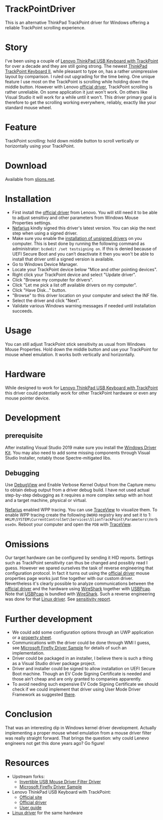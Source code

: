 # TrackPointDriver
This is an alternative ThinkPad TrackPoint driver for Windows
offering a reliable TrackPoint scrolling experience.

# Story
I've been using a couple of [Lenovo ThinkPad USB Keyboard with TrackPoint] for over a decade
and they are still going strong.
The newest [ThinkPad TrackPoint Keyboard II], while pleasant to type on,
has a rather unimpressive layout by comparison. I ruled out upgrading for the time being.
One unique feature I use most on the TrackPoint is scrolling while holding down the middle button.
However with Lenovo [official driver], TrackPoint scrolling is rather unreliable.
On some application it just won't work.
On others like Visual Studio it will work for a while until it won't.
This driver primary goal is therefore to get the scrolling working everywhere, reliably,
exactly like your standard mouse wheel. 

# Feature
TrackPoint scrolling: hold down middle button to scroll vertically or horizontally using your TrackPoint.

# Download
Available from [slions.net].

# Installation
* First install the [official driver] from Lenovo.
You will still need it to be able to adjust sensitivy and other parameters from Windows Mouse Properties settings.
* [Nefarius] kindly signed this driver's latest version. You can skip the next step when using a signed driver.
* Make sure you enable the [installation of unsigned drivers] on you computer. This is best done by running the following command as administrator: `bcdedit /set testsigning on`.
If this is denied because of UEFI Secure Boot and you can’t deactivate it then you won't be able to install that driver until a signed version is available.
* Go to Windows Device Manager.
* Locate your TrackPoint device below "Mice and other pointing devices".
* Right click your TrackPoint device and select "Update driver".
* Click "Browse my computer for drivers".
* Click "Let me pick a list off available drivers on my computer".
* Click "Have Disk…" button.
* "Browse" to this driver location on your computer and select the INF file.
* Select the driver and click "Next".
* Validate various Windows warning messages if needed until installation succeeds.

# Usage
You can still adjust TrackPoint stick sensitivity as usual from Windows Mouse Properties.
Hold down the middle button and use your TrackPoint for mouse wheel emulation.
It works both vertically and horizontally.

# Hardware
While designed to work for [Lenovo ThinkPad USB Keyboard with TrackPoint]
this driver could potentially work for other TrackPoint hardware or even any mouse pointer device.

# Development

## prerequisite
After installing Visual Studio 2019 make sure you install the [Windows Driver Kit].
You may also need to add some missing components through Visual Studio Installer, notably those Spectre-mitigated libs.

## Debugging
Use [DebugView] and Enable Verbose Kernel Output from the Capture menu to obtain debug output from a driver debug build.
I have not used actual step-by-step debugging as it requires a more complex setup with an host and a target machine, physical or virtual.

[Nefarius] enabled WPP tracing. You can use [TraceView] to visualize them.
To enable WPP tracing create the following `DWORD` registry key and set it to 1:
`HKLM\SYSTEM\CurrentControlSet\Services\SlionTrackPoint\Parameters\VerboseOn`.
Reboot your computer and open the `PDB` with [TraceView].

# Omissions
Our target hardware can be configured by sending it HID reports. Settings such as TrackPoint sensitivity can thus be changed and possibly read I guess.
However we spared ourselves the task of reverse engineering that configuration protocol.
In fact it turns out using the [official driver] mouse properties page works just fine together with our custom driver. 
Nevertheless it's clearly possible to analyze communications between the [official driver] and the hardware using [WireShark] together with [USBPcap].
Note that [USBPcap] is bundled with [WireShark]. Such a reverse engineering was done for that [Linux driver].
See [sensitivity report](docs/trackpoint-sensitivity-report.md).

# Further development
- We could add some configuration options through an UWP application or a [property sheet].
- Communications with the driver could be done through WMI I guess, see [Microsoft Firefly Driver Sample] for details of such an implementation.
- Driver could be packaged in an installer, I believe there is such a thing as a Visual Studio driver package project.
- Driver and installer could be signed to allow installation on UEFI Secure Boot machine. Though an EV Code Signing Certificate is needed and those ain’t cheap and are only granted to companies apparently.
- To avoid needing such expensive EV Code Signing Certificate we should check if we could implement that driver using User Mode Driver Framework as suggested [there](https://github.com/desowin/usbpcap/issues/117).

# Conclusion
That was an interesting dip in Windows kernel driver development.
Actually implementing a proper mouse wheel emulation from a mouse driver filter was really straight forward.
That brings the question: why could Lenevo engineers not get this done years ago? Go figure! 

# Resources
* Upstream forks:
  * [Invertible USB Mouse Driver Filter Driver]
  * [Microsoft Firefly Driver Sample]
* Lenovo ThinkPad USB Keyboard with TrackPoint:
  * [Official site]
  * [Official driver]
  * [User guide]
* [Linux driver] for the same hardware  

[Linux driver]: https://github.com/bseibold/tpkbdctl
[user guide]: http://download.lenovo.com/ibmdl/pub/pc/pccbbs/options_iso/45k1918_ug.pdf
[Official site]: https://support.lenovo.com/us/en/solutions/pd005137-thinkpad-usb-keyboard-with-trackpoint-overview
[Official driver]: https://download.lenovo.com/ibmdl/pub/pc/pccbbs/options/thinkpad_usb_keyboard_with_trackpoint_112.exe
[Lenovo ThinkPad USB Keyboard with TrackPoint]: https://support.lenovo.com/us/en/solutions/pd005137-thinkpad-usb-keyboard-with-trackpoint-overview
[ThinkPad TrackPoint Keyboard II]: https://www.lenovo.com/us/en/accessories-and-monitors/keyboards-and-mice/keyboards/KBD-BO-TrackPoint-KBD-US-English/p/4Y40X49493
[Windows Driver Kit]: https://docs.microsoft.com/en-us/windows-hardware/drivers/download-the-wdk
[Invertible USB Mouse Driver Filter Driver]: https://github.com/tthk/Invertible-USB-Mouse-Driver-Filter-Driver
[Microsoft Firefly Driver Sample]: https://github.com/microsoft/Windows-driver-samples/tree/master/hid/firefly
[WireShark]: https://www.wireshark.org
[USBPcap]: https://desowin.org/usbpcap/
[DebugView]: https://docs.microsoft.com/en-gb/sysinternals/downloads/debugview
[installation of unsigned drivers]: https://www.maketecheasier.com/install-unsigned-drivers-windows10/
[slions.net]: https://slions.net/resources/trackpoint-driver.12
[property sheet]: https://docs.microsoft.com/en-us/previous-versions/windows/desktop/legacy/hh127447(v=vs.85)
[Nefarius]: https://github.com/nefarius
[TraceView]: https://www.mgtek.com/traceview
